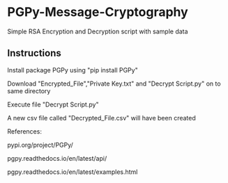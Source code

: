 # PGPy-Message-Cryptography
Simple RSA Encryption and Decryption script with sample data

## Instructions
Install package PGPy using "pip install PGPy"

Download "Encrypted_File","Private Key.txt" and "Decrypt Script.py" on to same directory

Execute file "Decrypt Script.py"

A new csv file called "Decrypted_File.csv" will have been created

References:

pypi.org/project/PGPy/

pgpy.readthedocs.io/en/latest/api/

pgpy.readthedocs.io/en/latest/examples.html
